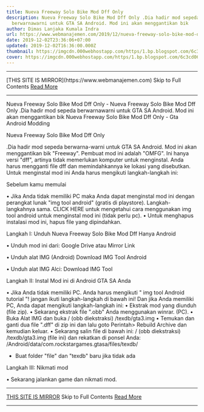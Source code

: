 ```yaml
---
title: Nueva Freeway Solo Bike Mod Dff Only
description: Nueva Freeway Solo Bike Mod Dff Only .Dia hadir mod sepeda
  berwarnawarni untuk GTA SA Android. Mod ini akan menggantikan bik
author: Dimas Lanjaka Kumala Indra
url: https://www.webmanajemen.com/2019/12/nueva-freeway-solo-bike-mod-dff-only.html
date: 2019-12-02T23:36:06+07:00
updated: 2019-12-02T16:36:00.000Z
thumbnail: https://imgcdn.000webhostapp.com/https/1.bp.blogspot.com/6c3cd06c80c24572bc22c6cd94feb26a.jpeg
cover: https://imgcdn.000webhostapp.com/https/1.bp.blogspot.com/6c3cd06c80c24572bc22c6cd94feb26a.jpeg
---
```


<hr/> [THIS SITE IS MIRROR](https://www.webmanajemen.com) Skip to Full Contents <a href="https://www.webmanajemen.com/2019/12/nueva-freeway-solo-bike-mod-dff-only.html" rel="follow" class="button" id="read-more">Read More</a> <hr/> Nueva Freeway Solo Bike Mod Dff Only - Nueva Freeway Solo Bike Mod Dff Only .Dia hadir mod sepeda berwarnawarni untuk GTA SA Android. Mod ini akan menggantikan bik Nueva Freeway Solo Bike Mod Dff Only - Gta Android Modding 



 Nueva Freeway Solo Bike Mod Dff Only 




  .Dia hadir mod sepeda berwarna-warni untuk GTA SA Android.  Mod ini akan menggantikan bik "Freeway".  Pembuat mod ini adalah "OMFG".  Ini hanya versi "dff", artinya tidak memerlukan komputer untuk menginstal.  Anda harus mengganti file dff dan memindahkannya ke lokasi yang disebutkan. 
  Untuk menginstal mod ini Anda harus mengikuti langkah-langkah ini: 
 
 
  Sebelum kamu memulai 

  • Jika Anda tidak memiliki PC maka Anda dapat menginstal mod ini dengan perangkat lunak "img tool android" (gratis di playstore).  Langkah-langkahnya sama.  CLICK HERE untuk mengetahui cara menggunakan img tool android untuk menginstal mod ini (tidak perlu pc). 
  • Untuk menghapus instalasi mod ini, hapus file yang dipindahkan. 
 
 

  Langkah I: Unduh Nueva Freeway Solo Bike Mod Dff Hanya Android 
 
  • Unduh mod ini dari: 
 Google Drive 
  atau 
 Mirror Link 
 
  • Unduh alat IMG (Android) 
 Download IMG Tool Android 
 
  • Unduh alat IMG Alci: 
 Download IMG Tool 
 
 
  Langkah II: Instal Mod ini di Android GTA SA Anda 

  • Jika Anda tidak memiliki PC.  Anda harus mengikuti " img tool Android tutorial "!  jangan ikuti langkah-langkah di bawah ini! 
  Dan jika Anda memiliki PC, Anda dapat mengikuti langkah-langkah ini: 
  • Ekstrak mod yang diunduh (file zip). 
  • Sekarang ekstrak file ".obb" Anda menggunakan winrar.  (PC). 
  • Buka Alat IMG dan buka 
  / (obb diekstraksi) /texdb/gta3.img 
  • Temukan dan ganti dua file ".dff" di zip ini dan 
  lalu goto Perintah> Rebuild Archive dan kemudian keluar. 
  • Sekarang salin file di bawah ini: 
  / (obb diekstraksi) /texdb/gta3.img (file ini) 
  dan rekatkan di ponsel Anda: 
  /Android/data/com.rockstargames.gtasa/files/texdb/ <here> 
  * Buat folder "file" dan "texdb" baru jika tidak ada 
 
 

  Langkah III: Nikmati mod 

  • Sekarang jalankan game dan nikmati mod. <hr/> [THIS SITE IS MIRROR](https://www.webmanajemen.com) Skip to Full Contents <a href="https://www.webmanajemen.com/2019/12/nueva-freeway-solo-bike-mod-dff-only.html" rel="follow" class="button" id="read-more">Read More</a> <hr/>